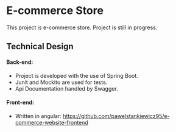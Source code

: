 
# E-commerce Store

This project is e-commerce store. Project is still in progress. 

## Technical Design
#### Back-end:
- Project is developed with the use of Spring Boot. 
- Junit and Mockito are used for tests.
- Api Documentation handled by Swagger.

#### Front-end:
 - Written in angular:
 https://github.com/pawelstankiewicz95/e-commerce-website-frontend
